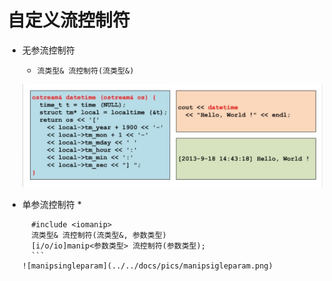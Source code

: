 # 自定义流控制符

* 无参流控制符
    * `流类型& 流控制符(流类型&)`
  
    ![manipnoparam](../../docs/pics/manipnoparam.png)

* 单参流控制符
  * 
    ```
      #include <iomanip>
      流类型& 流控制符(流类型&, 参数类型)
      [i/o/io]manip<参数类型> 流控制符(参数类型);
      ```
  ![manipsingleparam](../../docs/pics/manipsigleparam.png)


